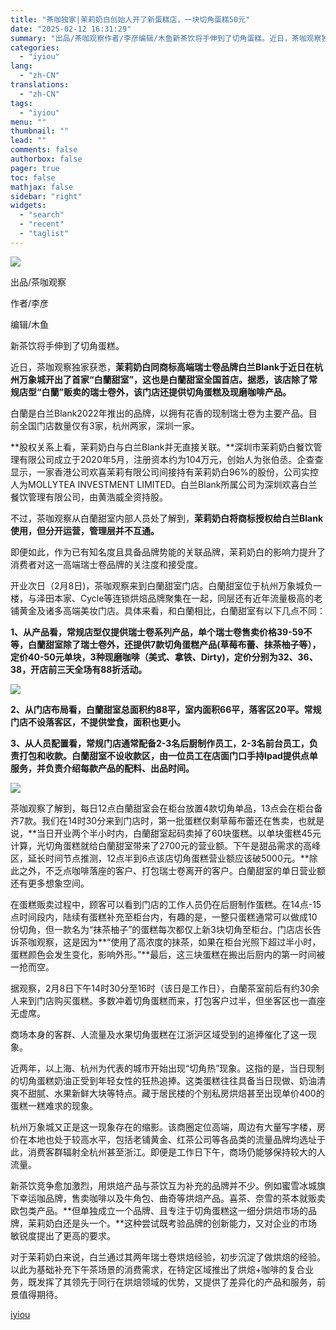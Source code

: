 ```yaml
---
title: "茶咖独家|茉莉奶白创始人开了新蛋糕店，一块切角蛋糕50元"
date: "2025-02-12 16:31:29"
summary: "出品/茶咖观察作者/李彦编辑/木鱼新茶饮将手伸到了切角蛋糕。近日，茶咖观察独家获悉，茉莉奶白同商标高..."
categories:
  - "iyiou"
lang:
  - "zh-CN"
translations:
  - "zh-CN"
tags:
  - "iyiou"
menu: ""
thumbnail: ""
lead: ""
comments: false
authorbox: false
pager: true
toc: false
mathjax: false
sidebar: "right"
widgets:
  - "search"
  - "recent"
  - "taglist"
---
```


![](https://diting-hetu.iyiou.com/test/async/paste/me2jwA9AA3oTUYzwlbsZ)

出品/茶咖观察

作者/李彦

编辑/木鱼

新茶饮将手伸到了切角蛋糕。

近日，茶咖观察独家获悉，**茉莉奶白同商标高端瑞士卷品牌白兰Blank于近日在杭州万象城开出了首家“白蘭甜室”，这也是白蘭甜室全国首店。据悉，该店除了常规店型“白蘭”贩卖的瑞士卷外，该门店还提供切角蛋糕及现磨咖啡产品。**

白蘭是白兰Blank2022年推出的品牌，以拥有花香的现制瑞士卷为主要产品。目前全国门店数量仅有3家，杭州两家，深圳一家。

**股权关系上看，茉莉奶白与白兰Blank并无直接关联。**深圳市茉莉奶白餐饮管理有限公司成立于2020年5月，注册资本约为104万元，创始人为张伯丞。企查查显示，一家香港公司欢喜茉莉有限公司间接持有茉莉奶白96%的股份，公司实控人为MOLLYTEA INVESTMENT LIMITED。白兰Blank所属公司为深圳欢喜白兰餐饮管理有限公司，由黄浩威全资持股。

不过，茶咖观察从白蘭甜室内部人员处了解到，**茉莉奶白将商标授权给白兰Blank使用，但分开运营，管理层并不互通。**

即便如此，作为已有知名度且具备品牌势能的关联品牌，茉莉奶白的影响力提升了消费者对这一高端瑞士卷品牌的关注度和接受度。

开业次日（2月8日)，茶咖观察来到白蘭甜室门店。白蘭甜室位于杭州万象城负一楼，与泽田本家、Cycle等连锁烘焙品牌聚集在一起，同层还有近年流量极高的老铺黄金及诸多高端美妆门店。具体来看，和白蘭相比，白蘭甜室有以下几点不同：

**1、从产品看，常规店型仅提供瑞士卷系列产品，单个瑞士卷售卖价格39-59不等，白蘭甜室除了瑞士卷外，还提供7款切角蛋糕产品(草莓布蕾、抹茶柚子等），定价40-50元单块，3种现磨咖啡（美式、拿铁、Dirty)，定价分别为32、36、38，开店前三天全场有88折活动。**

![](https://diting-hetu.iyiou.com/test/async/paste/pWn7dcaovVnOfvxHsNsl)

**2、从门店布局看，白蘭甜室总面积约88平，室内面积66平，落客区20平。常规门店不设落客区，不提供堂食，面积也更小。**

**3、从人员配置看，常规门店通常配备2-3名后厨制作员工，2-3名前台员工，负责打包和收款。白蘭甜室不设收款区，由一位员工在店面门口手持Ipad提供点单服务，并负责介绍每款产品的配料、出品时间。**

![](https://diting-hetu.iyiou.com/test/async/paste/fESU0DKlpivEVbfuQHe0)

茶咖观察了解到，每日12点白蘭甜室会在柜台放置4款切角单品，13点会在柜台备齐7款。我们在14时30分来到门店时，第一批蛋糕仅剩草莓布蕾还在售卖，也就是说，**当日开业两个半小时内，白蘭甜室起码卖掉了60块蛋糕。以单块蛋糕45元计算，光切角蛋糕就给白蘭甜室带来了2700元的营业额。下午是甜品需求的高峰区，延长时间节点推测，12点半到6点该店切角蛋糕营业额应该破5000元。**除此之外，不乏点咖啡落座的客户、打包瑞士卷离开的客户。白蘭甜室的单日营业额还有更多想象空间。

在蛋糕贩卖过程中，顾客可以看到门店的工作人员仍在后厨制作蛋糕。在14点-15点时间段内，陆续有蛋糕补充至柜台内，有趣的是，一整只蛋糕通常可以做成10份切角，但一款名为“抹茶柚子”的蛋糕每次都仅上新3块切角至柜台。门店店长告诉茶咖观察，这是因为**“使用了高浓度的抹茶，如果在柜台光照下超过半小时，蛋糕颜色会发生变化，影响外形。”**最后，这三块蛋糕在搬出后厨内的第一时间被一抢而空。

据观察，2月8日下午14时30分至16时（该日是工作日），白蘭茶室前后有约30余人来到门店购买蛋糕。多数冲着切角蛋糕而来，打包客户过半，但坐客区也一直座无虚席。

商场本身的客群、人流量及水果切角蛋糕在江浙沪区域受到的追捧催化了这一现象。

近两年，以上海、杭州为代表的城市开始出现“切角热”现象。这指的是，当日现制的切角蛋糕奶油正受到年轻女性的狂热追捧。这类蛋糕往往具备当日现做、奶油清爽不甜腻、水果新鲜大块等特点。藏于居民楼的个别私房烘焙甚至出现单价400的蛋糕一糕难求的现象。

杭州万象城又正是这一现象存在的缩影。该商圈定位高端，周边有大量写字楼，房价在本地也处于较高水平，包括老铺黄金、红茶公司等各品类的流量品牌均选址于此，消费客群辐射全杭州甚至浙江。即便是工作日下午，商场仍能够保持较大的人流量。

新茶饮竞争愈加激烈，用烘焙产品与茶饮互为补充的品牌并不少。例如蜜雪冰城旗下幸运咖品牌，售卖咖啡以及牛角包、曲奇等烘焙产品。喜茶、奈雪的茶本就贩卖欧包类产品。**但单独成立一个品牌、且专注于切角蛋糕这一细分烘焙市场的品牌，茉莉奶白还是头一个。**这种尝试既考验品牌的创新能力，又对企业的市场敏锐度提出了更高的要求。

对于茉莉奶白来说，白兰通过其两年瑞士卷烘焙经验，初步沉淀了做烘焙的经验。以此为基础补充下午茶场景的消费需求，在特定区域推出了烘焙+咖啡的复合业务，既发挥了其领先于同行在烘焙领域的优势，又提供了差异化的产品和服务，前景值得期待。

[iyiou](https://www.iyiou.com/news/202502121090019)
